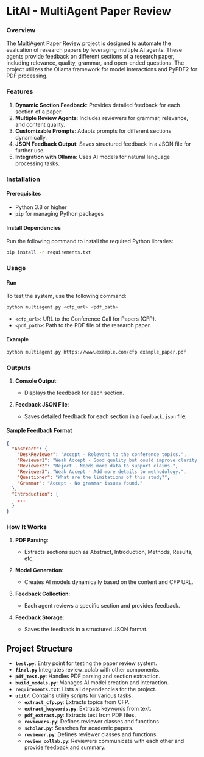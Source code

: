 # LitAI - MultiAgent Paper Review

### Overview
The MultiAgent Paper Review project is designed to automate the evaluation of research papers by leveraging multiple AI agents. These agents provide feedback on different sections of a research paper, including relevance, quality, grammar, and open-ended questions. The project utilizes the Ollama framework for model interactions and PyPDF2 for PDF processing.

### Features
1. **Dynamic Section Feedback**: Provides detailed feedback for each section of a paper.
2. **Multiple Review Agents**: Includes reviewers for grammar, relevance, and content quality.
3. **Customizable Prompts**: Adapts prompts for different sections dynamically.
4. **JSON Feedback Output**: Saves structured feedback in a JSON file for further use.
5. **Integration with Ollama**: Uses AI models for natural language processing tasks.

### Installation
#### Prerequisites
- Python 3.8 or higher
- `pip` for managing Python packages

#### Install Dependencies
Run the following command to install the required Python libraries:
```bash
pip install -r requirements.txt
```

### Usage
#### Run
To test the system, use the following command:
```bash
python multiagent.py <cfp_url> <pdf_path>
```
- `<cfp_url>`: URL to the Conference Call for Papers (CFP).
- `<pdf_path>`: Path to the PDF file of the research paper.

#### Example
```bash
python multiagent.py https://www.example.com/cfp example_paper.pdf
```

### Outputs
1. **Console Output**:
   - Displays the feedback for each section.

2. **Feedback JSON File**:
   - Saves detailed feedback for each section in a `feedback.json` file.

#### Sample Feedback Format
```json
{
  "Abstract": {
    "DeskReviewer": "Accept - Relevant to the conference topics.",
    "Reviewer1": "Weak Accept - Good quality but could improve clarity.",
    "Reviewer2": "Reject - Needs more data to support claims.",
    "Reviewer3": "Weak Accept - Add more details to methodology.",
    "Questioner": "What are the limitations of this study?",
    "Grammar": "Accept - No grammar issues found."
  },
  "Introduction": {
    ...
  }
}
```
### How It Works
1. **PDF Parsing**:
   - Extracts sections such as Abstract, Introduction, Methods, Results, etc.

2. **Model Generation**:
   - Creates AI models dynamically based on the content and CFP URL.

3. **Feedback Collection**:
   - Each agent reviews a specific section and provides feedback.

4. **Feedback Storage**:
   - Saves the feedback in a structured JSON format.

## Project Structure
- **`test.py`**: Entry point for testing the paper review system.
- **`final.py`** Integrates review_colab with other components.
- **`pdf_test.py`**: Handles PDF parsing and section extraction.
- **`build_models.py`**: Manages AI model creation and interaction.
- **`requirements.txt`**: Lists all dependencies for the project.
- **`util/`**: Contains utility scripts for various tasks.
  - **`extract_cfp.py`**: Extracts topics from CFP.
  - **`extract_keywords.py`**: Extracts keywords from text.
  - **`pdf_extract.py`**: Extracts text from PDF files.
  - **`reviewers.py`**: Defines reviewer classes and functions.
  - **`scholar.py`**: Searches for academic papers.
  - **`reviewer.py`**: Defines reviewer classes and functions.
  - **`review_collab.py`**: Reviewers communicate with each other and provide feedback and summary.

